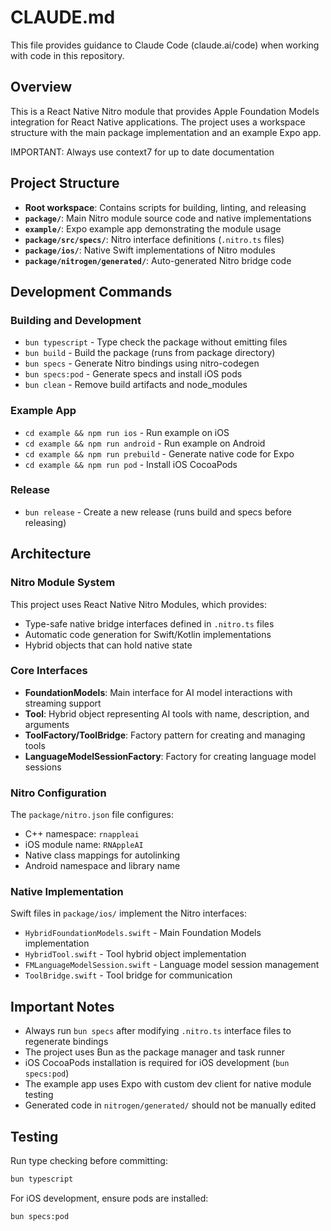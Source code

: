 # CLAUDE.md

This file provides guidance to Claude Code (claude.ai/code) when working with code in this repository.

## Overview

This is a React Native Nitro module that provides Apple Foundation Models integration for React Native applications. The project uses a workspace structure with the main package implementation and an example Expo app.

IMPORTANT: Always use context7 for up to date documentation

## Project Structure

- **Root workspace**: Contains scripts for building, linting, and releasing
- **`package/`**: Main Nitro module source code and native implementations
- **`example/`**: Expo example app demonstrating the module usage
- **`package/src/specs/`**: Nitro interface definitions (`.nitro.ts` files)
- **`package/ios/`**: Native Swift implementations of Nitro modules
- **`package/nitrogen/generated/`**: Auto-generated Nitro bridge code

## Development Commands

### Building and Development
- `bun typescript` - Type check the package without emitting files
- `bun build` - Build the package (runs from package directory)
- `bun specs` - Generate Nitro bindings using nitro-codegen
- `bun specs:pod` - Generate specs and install iOS pods
- `bun clean` - Remove build artifacts and node_modules

### Example App
- `cd example && npm run ios` - Run example on iOS
- `cd example && npm run android` - Run example on Android
- `cd example && npm run prebuild` - Generate native code for Expo
- `cd example && npm run pod` - Install iOS CocoaPods

### Release
- `bun release` - Create a new release (runs build and specs before releasing)

## Architecture

### Nitro Module System
This project uses React Native Nitro Modules, which provides:
- Type-safe native bridge interfaces defined in `.nitro.ts` files
- Automatic code generation for Swift/Kotlin implementations
- Hybrid objects that can hold native state

### Core Interfaces
- **FoundationModels**: Main interface for AI model interactions with streaming support
- **Tool**: Hybrid object representing AI tools with name, description, and arguments
- **ToolFactory/ToolBridge**: Factory pattern for creating and managing tools
- **LanguageModelSessionFactory**: Factory for creating language model sessions

### Nitro Configuration
The `package/nitro.json` file configures:
- C++ namespace: `rnappleai`
- iOS module name: `RNAppleAI`
- Native class mappings for autolinking
- Android namespace and library name

### Native Implementation
Swift files in `package/ios/` implement the Nitro interfaces:
- `HybridFoundationModels.swift` - Main Foundation Models implementation
- `HybridTool.swift` - Tool hybrid object implementation
- `FMLanguageModelSession.swift` - Language model session management
- `ToolBridge.swift` - Tool bridge for communication

## Important Notes

- Always run `bun specs` after modifying `.nitro.ts` interface files to regenerate bindings
- The project uses Bun as the package manager and task runner
- iOS CocoaPods installation is required for iOS development (`bun specs:pod`)
- The example app uses Expo with custom dev client for native module testing
- Generated code in `nitrogen/generated/` should not be manually edited

## Testing

Run type checking before committing:
```bash
bun typescript
```

For iOS development, ensure pods are installed:
```bash
bun specs:pod
```
